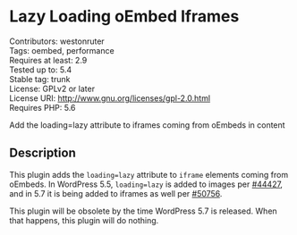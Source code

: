 # Lazy Loading oEmbed Iframes

Contributors: westonruter  
Tags: oembed, performance  
Requires at least: 2.9  
Tested up to: 5.4  
Stable tag: trunk  
License: GPLv2 or later  
License URI: http://www.gnu.org/licenses/gpl-2.0.html  
Requires PHP: 5.6  

Add the loading=lazy attribute to iframes coming from oEmbeds in content

## Description

This plugin adds the `loading=lazy` attribute to `iframe` elements coming from oEmbeds. In WordPress 5.5, `loading=lazy` is added to images per [#44427](https://core.trac.wordpress.org/ticket/44427), and in 5.7 it is being added to iframes as well per [#50756](https://core.trac.wordpress.org/ticket/50756).

This plugin will be obsolete by the time WordPress 5.7 is released. When that happens, this plugin will do nothing.
